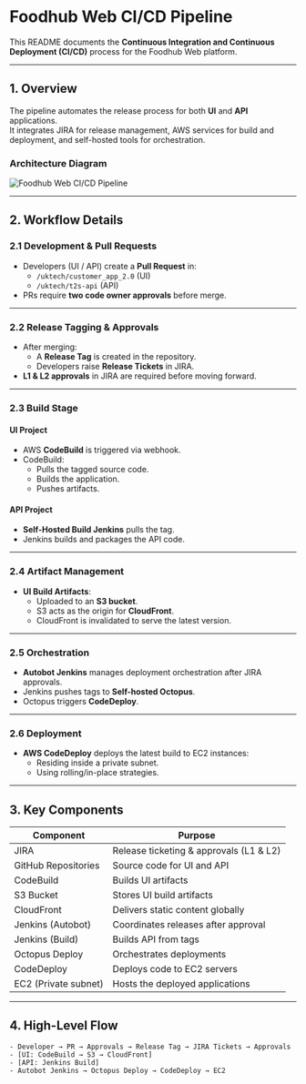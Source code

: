 # Foodhub Web CI/CD Pipeline

This README documents the **Continuous Integration and Continuous Deployment (CI/CD)** process for the Foodhub Web platform.

---

## 1. Overview
The pipeline automates the release process for both **UI** and **API** applications.  
It integrates JIRA for release management, AWS services for build and deployment, and self-hosted tools for orchestration.

### Architecture Diagram
![Foodhub Web CI/CD Pipeline](pipeline.drawio)

---

## 2. Workflow Details

### 2.1 Development & Pull Requests
- Developers (UI / API) create a **Pull Request** in:
  - `/uktech/customer_app_2.0` (UI)
  - `/uktech/t2s-api` (API)
- PRs require **two code owner approvals** before merge.

---

### 2.2 Release Tagging & Approvals
- After merging:
  - A **Release Tag** is created in the repository.
  - Developers raise **Release Tickets** in JIRA.
- **L1 & L2 approvals** in JIRA are required before moving forward.

---

### 2.3 Build Stage
#### UI Project
- AWS **CodeBuild** is triggered via webhook.
- CodeBuild:
  - Pulls the tagged source code.
  - Builds the application.
  - Pushes artifacts.

#### API Project
- **Self-Hosted Build Jenkins** pulls the tag.
- Jenkins builds and packages the API code.

---

### 2.4 Artifact Management
- **UI Build Artifacts**:
  - Uploaded to an **S3 bucket**.
  - S3 acts as the origin for **CloudFront**.
  - CloudFront is invalidated to serve the latest version.

---

### 2.5 Orchestration
- **Autobot Jenkins** manages deployment orchestration after JIRA approvals.
- Jenkins pushes tags to **Self-hosted Octopus**.
- Octopus triggers **CodeDeploy**.

---

### 2.6 Deployment
- **AWS CodeDeploy** deploys the latest build to EC2 instances:
  - Residing inside a private subnet.
  - Using rolling/in-place strategies.

---

## 3. Key Components
| Component               | Purpose |
|------------------------|----------------------------------------------------|
| JIRA                   | Release ticketing & approvals (L1 & L2) |
| GitHub Repositories    | Source code for UI and API |
| CodeBuild              | Builds UI artifacts |
| S3 Bucket              | Stores UI build artifacts |
| CloudFront             | Delivers static content globally |
| Jenkins (Autobot)      | Coordinates releases after approval |
| Jenkins (Build)        | Builds API from tags |
| Octopus Deploy         | Orchestrates deployments |
| CodeDeploy             | Deploys code to EC2 servers |
| EC2 (Private subnet)   | Hosts the deployed applications |

---

## 4. High-Level Flow

```text
- Developer → PR → Approvals → Release Tag → JIRA Tickets → Approvals  
- [UI: CodeBuild → S3 → CloudFront]  
- [API: Jenkins Build]  
- Autobot Jenkins → Octopus Deploy → CodeDeploy → EC2
```